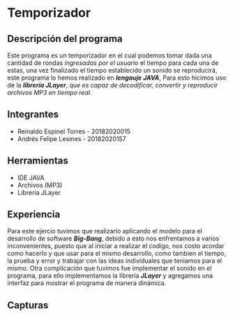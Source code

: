   
# Temporizador


## Descripción del programa

Este programa es un temporizador en el cual podemos tomar dada una cantidad de rondas *ingresadas por el usuario* el tiempo para cada una de estas, una vez finalizado el tiempo establecido un sonido se reproducirá, este programa lo hemos realizado en ***lengauje JAVA***, Para esto hicimos uso de la ***librería JLayer***, *que es capaz de decodificar, convertir y reproducir archivos MP3 en tiempo real*.

## Integrantes

* Reinaldo Espinel Torres - 20182020015
* Andrés Felipe Lesmes - 20182020157


## Herramientas

* IDE JAVA
* Archivos (MP3)
* Librería JLayer

## Experiencia

Para este ejercio tuvimos que realizarlo aplicando el modelo para el desarrollo de software ***Big-Bang***, debido a esto nos enfrentamos a varios inconvenientes, puesto que al iniciar a realizar el codigo, nos costo acordar como hacerlo y que usar para el mismo desarrollo, como tambien el tiempo, la prueba y error y trabajar con las ideas individuales que teniamos para el mismo. Otra complicación que tuvimos fue implementar el sonido en el programa, para ello implementamos la librería ***JLayer*** y agregamos una interfaz para mostrar el programa de manera dinámica.

## Capturas




